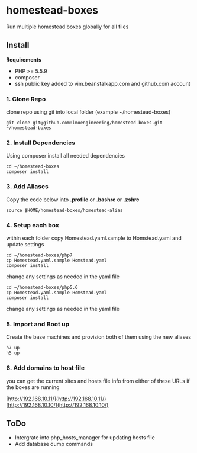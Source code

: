 # homestead-boxes

Run multiple homestead boxes globally for all files


## Install


__Requirements__

- PHP >= 5.5.9
- composer
- ssh public key added to vim.beanstalkapp.com and github.com account

### 1. Clone Repo
clone repo using git into local folder (example ~/homestead-boxes)

    git clone git@github.com:lmoengineering/homestead-boxes.git ~/homestead-boxes

### 2. Install Dependencies

Using composer install all needed dependencies
    
    cd ~/homestead-boxes
    composer install

### 3. Add Aliases

Copy the code below into __.profile__ or __.bashrc__ or __.zshrc__

    source $HOME/homestead-boxes/homestead-alias

### 4. Setup each box 

within each folder copy Homestead.yaml.sample to Homstead.yaml and update settings

    cd ~/homestead-boxes/php7
    cp Homestead.yaml.sample Homstead.yaml
    composer install

change any settings as needed in the yaml file

    cd ~/homestead-boxes/php5.6
    cp Homestead.yaml.sample Homstead.yaml
    composer install

change any settings as needed in the yaml file

### 5. Import and Boot up

Create the base machines and provision both of them using the new aliases

    h7 up
    h5 up

### 6. Add domains to host file

you can get the current sites and hosts file info from either of these URLs if the boxes are running

[http://192.168.10.11/](http://192.168.10.11/)  
[http://192.168.10.10/](http://192.168.10.10/)  



## ToDo

- ~~Intergrate into php_hosts_manager for updating hosts file~~
- Add database dump commands
